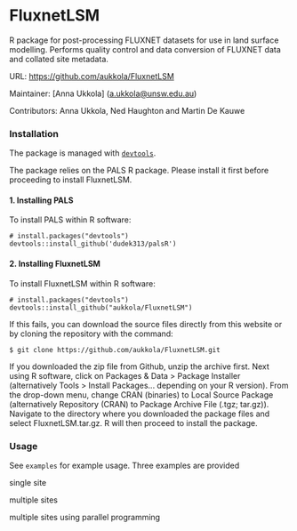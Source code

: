 FluxnetLSM
=================
R package for post-processing FLUXNET datasets for use in land surface modelling. Performs quality control and data conversion of FLUXNET data and collated site metadata.

URL: https://github.com/aukkola/FluxnetLSM

Maintainer: [Anna Ukkola] (<a.ukkola@unsw.edu.au>)

Contributors: Anna Ukkola, Ned Haughton and Martin De Kauwe



### Installation


The package is managed with [`devtools`](https://github.com/hadley/devtools).

The package relies on the PALS R package. Please install it first before proceeding to install FluxnetLSM.


#### 1. Installing PALS

To install PALS within R software:

```{r}
# install.packages("devtools")
devtools::install_github('dudek313/palsR')
```


#### 2. Installing FluxnetLSM

To install FluxnetLSM within R software:

```{r}
# install.packages("devtools")
devtools::install_github("aukkola/FluxnetLSM")
```

If this fails, you can download the source files directly from this website or by cloning the repository with the command:

```{r}
$ git clone https://github.com/aukkola/FluxnetLSM.git
```

If you downloaded the zip file from Github, unzip the archive first. Next using R software, click on Packages & Data > Package Installer (alternatively Tools > Install Packages... depending on your R version). From the drop-down menu, change CRAN (binaries) to Local Source Package (alternatively Repository (CRAN) to Package Archive File (.tgz; tar.gz)). Navigate to the directory where you downloaded the package files and select FluxnetLSM.tar.gz. R will then proceed to install the package.



### Usage
See `examples` for example usage. Three examples are provided

single site

multiple sites

multiple sites using parallel programming
